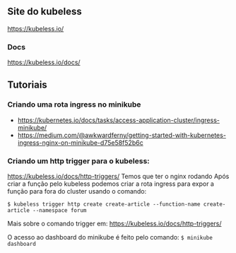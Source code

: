 
## Site do kubeless
https://kubeless.io/
### Docs
https://kubeless.io/docs/ 

## Tutoriais

### Criando uma rota ingress no minikube
* https://kubernetes.io/docs/tasks/access-application-cluster/ingress-minikube/
* https://medium.com/@awkwardferny/getting-started-with-kubernetes-ingress-nginx-on-minikube-d75e58f52b6c
### Criando um http trigger para o kubeless:
https://kubeless.io/docs/http-triggers/
Temos que ter o nginx rodando
Após criar a função pelo kubeless podemos criar a rota ingress para expor a função para fora do cluster usando o comando:

```console
$ kubeless trigger http create create-article --function-name create-article --namespace forum

```
Mais sobre o comando trigger em: <https://kubeless.io/docs/http-triggers/>

O acesso ao dashboard do minikube é feito pelo comando: `$ minikube dashboard `


